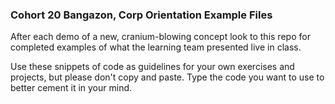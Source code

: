 ### Cohort 20 Bangazon, Corp Orientation Example Files

After each demo of a new, cranium-blowing concept look to this repo for completed examples of what the learning team presented live in class. 

Use these snippets of code as guidelines for your own exercises and projects, but please don't copy and paste. Type the code you want to use to better cement it in your mind.

